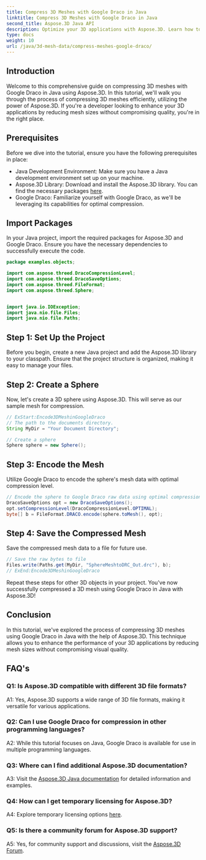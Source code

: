 ```yaml
---
title: Compress 3D Meshes with Google Draco in Java
linktitle: Compress 3D Meshes with Google Draco in Java
second_title: Aspose.3D Java API
description: Optimize your 3D applications with Aspose.3D. Learn how to compress meshes using Google Draco in Java. Follow our step-by-step guide for efficient 3D development.
type: docs
weight: 10
url: /java/3d-mesh-data/compress-meshes-google-draco/
---
```

## Introduction

Welcome to this comprehensive guide on compressing 3D meshes with Google Draco in Java using Aspose.3D. In this tutorial, we'll walk you through the process of compressing 3D meshes efficiently, utilizing the power of Aspose.3D. If you're a developer looking to enhance your 3D applications by reducing mesh sizes without compromising quality, you're in the right place.

## Prerequisites

Before we dive into the tutorial, ensure you have the following prerequisites in place:

- Java Development Environment: Make sure you have a Java development environment set up on your machine.
- Aspose.3D Library: Download and install the Aspose.3D library. You can find the necessary packages [here](https://releases.aspose.com/3d/java/).
- Google Draco: Familiarize yourself with Google Draco, as we'll be leveraging its capabilities for optimal compression.

## Import Packages

In your Java project, import the required packages for Aspose.3D and Google Draco. Ensure you have the necessary dependencies to successfully execute the code.

```java
package examples.objects;

import com.aspose.threed.DracoCompressionLevel;
import com.aspose.threed.DracoSaveOptions;
import com.aspose.threed.FileFormat;
import com.aspose.threed.Sphere;


import java.io.IOException;
import java.nio.file.Files;
import java.nio.file.Paths;
```

## Step 1: Set Up the Project

Before you begin, create a new Java project and add the Aspose.3D library to your classpath. Ensure that the project structure is organized, making it easy to manage your files.

## Step 2: Create a Sphere

Now, let's create a 3D sphere using Aspose.3D. This will serve as our sample mesh for compression.

```java
// ExStart:Encode3DMeshinGoogleDraco
// The path to the documents directory.
String MyDir = "Your Document Directory";

// Create a sphere
Sphere sphere = new Sphere();
```

## Step 3: Encode the Mesh

Utilize Google Draco to encode the sphere's mesh data with optimal compression level.

```java
// Encode the sphere to Google Draco raw data using optimal compression level.
DracoSaveOptions opt = new DracoSaveOptions();
opt.setCompressionLevel(DracoCompressionLevel.OPTIMAL);
byte[] b = FileFormat.DRACO.encode(sphere.toMesh(), opt);
```

## Step 4: Save the Compressed Mesh

Save the compressed mesh data to a file for future use.

```java
// Save the raw bytes to file
Files.write(Paths.get(MyDir, "SphereMeshtoDRC_Out.drc"), b);
// ExEnd:Encode3DMeshinGoogleDraco
```

Repeat these steps for other 3D objects in your project. You've now successfully compressed a 3D mesh using Google Draco in Java with Aspose.3D!

## Conclusion

In this tutorial, we've explored the process of compressing 3D meshes using Google Draco in Java with the help of Aspose.3D. This technique allows you to enhance the performance of your 3D applications by reducing mesh sizes without compromising visual quality.

## FAQ's

### Q1: Is Aspose.3D compatible with different 3D file formats?

A1: Yes, Aspose.3D supports a wide range of 3D file formats, making it versatile for various applications.

### Q2: Can I use Google Draco for compression in other programming languages?

A2: While this tutorial focuses on Java, Google Draco is available for use in multiple programming languages.

### Q3: Where can I find additional Aspose.3D documentation?

A3: Visit the [Aspose.3D Java documentation](https://reference.aspose.com/3d/java/) for detailed information and examples.

### Q4: How can I get temporary licensing for Aspose.3D?

A4: Explore temporary licensing options [here](https://purchase.aspose.com/temporary-license/).

### Q5: Is there a community forum for Aspose.3D support?

A5: Yes, for community support and discussions, visit the [Aspose.3D Forum](https://forum.aspose.com/c/3d/18).
